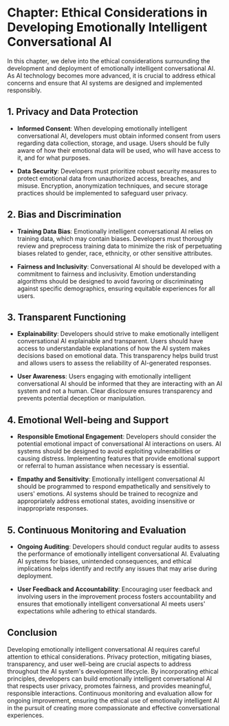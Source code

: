 Chapter: Ethical Considerations in Developing Emotionally Intelligent Conversational AI
=======================================================================================

In this chapter, we delve into the ethical considerations surrounding the development and deployment of emotionally intelligent conversational AI. As AI technology becomes more advanced, it is crucial to address ethical concerns and ensure that AI systems are designed and implemented responsibly.

**1. Privacy and Data Protection**
----------------------------------

* **Informed Consent**: When developing emotionally intelligent conversational AI, developers must obtain informed consent from users regarding data collection, storage, and usage. Users should be fully aware of how their emotional data will be used, who will have access to it, and for what purposes.

* **Data Security**: Developers must prioritize robust security measures to protect emotional data from unauthorized access, breaches, and misuse. Encryption, anonymization techniques, and secure storage practices should be implemented to safeguard user privacy.

**2. Bias and Discrimination**
------------------------------

* **Training Data Bias**: Emotionally intelligent conversational AI relies on training data, which may contain biases. Developers must thoroughly review and preprocess training data to minimize the risk of perpetuating biases related to gender, race, ethnicity, or other sensitive attributes.

* **Fairness and Inclusivity**: Conversational AI should be developed with a commitment to fairness and inclusivity. Emotion understanding algorithms should be designed to avoid favoring or discriminating against specific demographics, ensuring equitable experiences for all users.

**3. Transparent Functioning**
------------------------------

* **Explainability**: Developers should strive to make emotionally intelligent conversational AI explainable and transparent. Users should have access to understandable explanations of how the AI system makes decisions based on emotional data. This transparency helps build trust and allows users to assess the reliability of AI-generated responses.

* **User Awareness**: Users engaging with emotionally intelligent conversational AI should be informed that they are interacting with an AI system and not a human. Clear disclosure ensures transparency and prevents potential deception or manipulation.

**4. Emotional Well-being and Support**
---------------------------------------

* **Responsible Emotional Engagement**: Developers should consider the potential emotional impact of conversational AI interactions on users. AI systems should be designed to avoid exploiting vulnerabilities or causing distress. Implementing features that provide emotional support or referral to human assistance when necessary is essential.

* **Empathy and Sensitivity**: Emotionally intelligent conversational AI should be programmed to respond empathetically and sensitively to users' emotions. AI systems should be trained to recognize and appropriately address emotional states, avoiding insensitive or inappropriate responses.

**5. Continuous Monitoring and Evaluation**
-------------------------------------------

* **Ongoing Auditing**: Developers should conduct regular audits to assess the performance of emotionally intelligent conversational AI. Evaluating AI systems for biases, unintended consequences, and ethical implications helps identify and rectify any issues that may arise during deployment.

* **User Feedback and Accountability**: Encouraging user feedback and involving users in the improvement process fosters accountability and ensures that emotionally intelligent conversational AI meets users' expectations while adhering to ethical standards.

**Conclusion**
--------------

Developing emotionally intelligent conversational AI requires careful attention to ethical considerations. Privacy protection, mitigating biases, transparency, and user well-being are crucial aspects to address throughout the AI system's development lifecycle. By incorporating ethical principles, developers can build emotionally intelligent conversational AI that respects user privacy, promotes fairness, and provides meaningful, responsible interactions. Continuous monitoring and evaluation allow for ongoing improvement, ensuring the ethical use of emotionally intelligent AI in the pursuit of creating more compassionate and effective conversational experiences.
